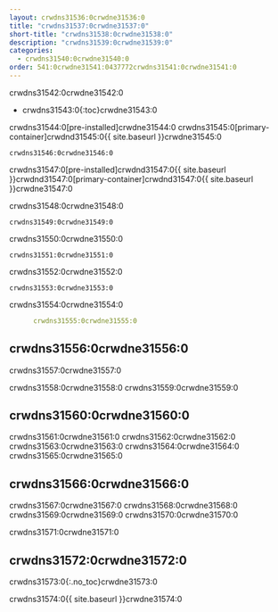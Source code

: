 ```yaml
---
layout: crwdns31536:0crwdne31536:0
title: "crwdns31537:0crwdne31537:0"
short-title: "crwdns31538:0crwdne31538:0"
description: "crwdns31539:0crwdne31539:0"
categories:
  - crwdns31540:0crwdne31540:0
order: 541:0crwdne31541:0437772crwdns31541:0crwdne31541:0
---
```

crwdns31542:0crwdne31542:0

- crwdns31543:0{:toc}crwdne31543:0

crwdns31544:0[pre-installed]crwdne31544:0 crwdns31545:0[primary-container]crwdnd31545:0{{ site.baseurl }}crwdne31545:0

    crwdns31546:0crwdne31546:0
    

crwdns31547:0[pre-installed]crwdnd31547:0{{ site.baseurl }}crwdnd31547:0[primary-container]crwdnd31547:0{{ site.baseurl }}crwdne31547:0

crwdns31548:0crwdne31548:0

    crwdns31549:0crwdne31549:0
    

crwdns31550:0crwdne31550:0

    crwdns31551:0crwdne31551:0
    

crwdns31552:0crwdne31552:0

    crwdns31553:0crwdne31553:0
    

crwdns31554:0crwdne31554:0

```YAML
      crwdns31555:0crwdne31555:0
```

## crwdns31556:0crwdne31556:0

crwdns31557:0crwdne31557:0

crwdns31558:0crwdne31558:0 crwdns31559:0crwdne31559:0

## crwdns31560:0crwdne31560:0

crwdns31561:0crwdne31561:0 crwdns31562:0crwdne31562:0 crwdns31563:0crwdne31563:0 crwdns31564:0crwdne31564:0 crwdns31565:0crwdne31565:0

## crwdns31566:0crwdne31566:0

crwdns31567:0crwdne31567:0 crwdns31568:0crwdne31568:0 crwdns31569:0crwdne31569:0 crwdns31570:0crwdne31570:0

crwdns31571:0crwdne31571:0

## crwdns31572:0crwdne31572:0

crwdns31573:0{:.no_toc}crwdne31573:0

crwdns31574:0{{ site.baseurl }}crwdne31574:0